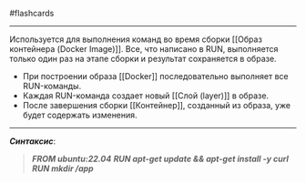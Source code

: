 #flashcards 
***
Используется для выполнения команд во время сборки [[Образ контейнера (Docker Image)]]. Все, что написано в RUN, выполняется только один раз на этапе сборки и результат сохраняется в образе.
- При построении образа [[Docker]] последовательно выполняет все RUN-команды.
- Каждая RUN-команда создает новый [[Слой (layer)]] в образе.
- После завершения сборки [[Контейнер]], созданный из образа, уже будет содержать изменения.
***
***Синтаксис***:
>***FROM ubuntu:22.04***
>***RUN apt-get update && apt-get install -y curl***
>***RUN mkdir /app***